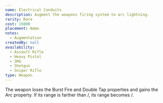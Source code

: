 ```yaml
---
name: Electrical Conduits
description: Augment the weapons firing system to arc lightning.
rarity: Rare
cost: 15000
placement: Ammo
notes:
  - Augmentation
createdBy: null
availability:
  - Assault Rifle
  - Heavy Pistol
  - SMG
  - Shotgun
  - Sniper Rifle
type: Weapon
---
```

The weapon loses the Burst Fire and Double Tap properties and gains the Arc property. If its range is
farther than <me-distance length="30" num-only />/<me-distance length="60" />, its range becomes
<me-distance length="30" num-only />/<me-distance length="60" />.
